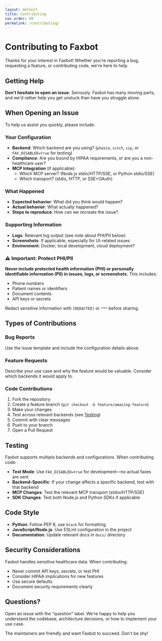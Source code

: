 ```yaml
---
layout: default
title: Contributing
nav_order: 99
permalink: /contributing/
---
```


# Contributing to Faxbot

Thanks for your interest in Faxbot! Whether you're reporting a bug, requesting a feature, or contributing code, we're here to help.

## Getting Help

**Don't hesitate to open an issue.** Seriously. Faxbot has many moving parts, and we'd rather help you get unstuck than have you struggle alone.

## When Opening an Issue

To help us assist you quickly, please include:

### Your Configuration
- **Backend**: Which backend are you using? (`phaxio`, `sinch`, `sip`, or `FAX_DISABLED=true` for testing)
- **Compliance**: Are you bound by HIPAA requirements, or are you a non-healthcare user?
- **MCP Integration** (if applicable):
  - Which MCP server? (Node.js stdio/HTTP/SSE, or Python stdio/SSE)
  - Which transport? (stdio, HTTP, or SSE+OAuth)

### What Happened
- **Expected behavior**: What did you think would happen?
- **Actual behavior**: What actually happened?
- **Steps to reproduce**: How can we recreate the issue?

### Supporting Information
- **Logs**: Relevant log output (see note about PHI/PII below)
- **Screenshots**: If applicable, especially for UI-related issues
- **Environment**: Docker, local development, cloud deployment?

### ⚠️ Important: Protect PHI/PII
**Never include protected health information (PHI) or personally identifiable information (PII) in issues, logs, or screenshots.** This includes:
- Phone numbers
- Patient names or identifiers  
- Document contents
- API keys or secrets

Redact sensitive information with `[REDACTED]` or `***` before sharing.

## Types of Contributions

### Bug Reports
Use the issue template and include the configuration details above.

### Feature Requests  
Describe your use case and why the feature would be valuable. Consider which backends it would apply to.

### Code Contributions
1. Fork the repository
2. Create a feature branch (`git checkout -b feature/amazing-feature`)
3. Make your changes
4. Test across relevant backends (see [Testing](#testing))
5. Commit with clear messages
6. Push to your branch
7. Open a Pull Request

## Testing

Faxbot supports multiple backends and configurations. When contributing code:

- **Test Mode**: Use `FAX_DISABLED=true` for development—no actual faxes are sent
- **Backend-Specific**: If your change affects a specific backend, test with that backend
- **MCP Changes**: Test the relevant MCP transport (stdio/HTTP/SSE)
- **SDK Changes**: Test both Node.js and Python SDKs if applicable

## Code Style

- **Python**: Follow PEP 8, use `black` for formatting
- **JavaScript/Node.js**: Use ESLint configuration in the project
- **Documentation**: Update relevant docs in `docs/` directory

## Security Considerations

Faxbot handles sensitive healthcare data. When contributing:

- Never commit API keys, secrets, or test PHI
- Consider HIPAA implications for new features
- Use secure defaults
- Document security requirements clearly

## Questions?

Open an issue with the "question" label. We're happy to help you understand the codebase, architecture decisions, or how to implement your use case.

The maintainers are friendly and want Faxbot to succeed. Don't be shy!